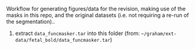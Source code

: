 Workflow for generating figures/data for the revision, making use of the masks in this repo, and the original datasets (i.e. not requiring a re-run of the segmentation)..


1. extract `data_funcmasker.tar` into this folder (from: `~/graham/ext-data/fetal_bold/data_funcmasker.tar`) 

